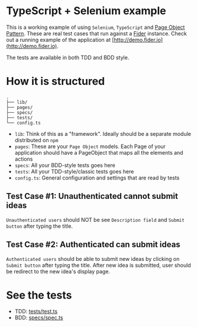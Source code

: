 # TypeScript + Selenium example

This is a working example of using `Selenium`, `TypeScript` and [Page Object Pattern](https://martinfowler.com/bliki/PageObject.html).
These are real test cases that run against a [Fider](http://getfider.com) instance.
Check out a running example of the application at [http://demo.fider.io](http://demo.fider.io).

The tests are available in both TDD and BDD style.

# How it is structured

```
.
├── lib/
├── pages/
├── specs/
├── tests/
└── config.ts
```

- `lib`: Think of this as a "framework". Ideally should be a separate module distributed on `npm`
- `pages`: These are your `Page Object` models. Each Page of your application should have a PageObject that maps all the elements and actions
- `specs`: All your BDD-style tests goes here
- `tests`: All your TDD-style/classic tests goes here
- `config.ts`: General configuration and settings that are read by tests

## Test Case #1: Unauthenticated cannot submit ideas

`Unauthenticated users` should NOT be see `Description field` and `Submit button` after typing the title.

## Test Case #2: Authenticated can submit ideas

`Authenticated users` should be able to submit new ideas by clicking on `Submit button` after typing the title.
After new idea is submitted, user should be redirect to the new idea's display page.

# See the tests

- TDD: [tests/test.ts](tests/test.ts)
- BDD: [specs/spec.ts](specs/spec.ts)
